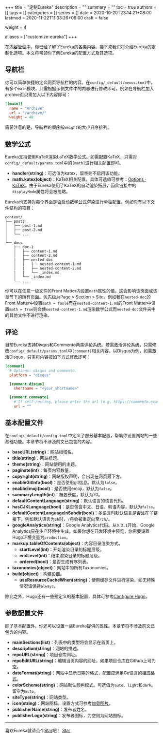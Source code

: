 +++
title = "定制Eureka"
description = ""
summary = ""
toc = true
authors = []
tags = []
categories = []
series = []
date =  2020-10-20T23:14:21+08:00
lastmod = 2020-11-22T11:33:26+08:00
draft = false

weight = 4

aliases = ["customize-eureka"]
+++

在[内容管理](../content-management)中，你已经了解了Eureka的各类内容。接下来我们将介绍Eureka的定制化选项。本文将带领你了解Eureka的配置方式及其选项。

<!--more-->

## 导航栏

你可以简单快捷的定义网页导航栏的内容。在`config/_default/menus.toml`中，有多个`main`模块，只需根据示例文件中的内容进行修改即可。例如在导航栏加入archive页只需加入以下内容即可：

```toml
[[main]]
  name = "Archive"
  url = "/archive/"
  weight = 40
```

需要注意的是，导航栏的顺序按`weight`的大小升序排列。

## 数学公式

Eureka支持使用KaTeX渲染LaTeX数学公式。如需配置KaTeX，只需对`config/_default/params.toml`中的`[math]`进行相关配置即可。

- **handler(string)**：可选值为katex，留空则不启用该功能。
- **math.katex(object)**：KaTeX相关配置。具体可选值可参考：[Options · KaTeX](https://katex.org/docs/options.html)。由于Eureka使用了KaTeX的自动渲染拓展，因此链接中的`displayMode`属性将会被忽略。

Eureka也支持对每个界面是否启动数学公式渲染进行单独配置。例如你有以下文件结构的项目：

```
content/
├── posts
│   ├── post-1.md
│   ├── post-2.md
│   └── ...
│
└── docs
    ├── doc-1
    │   ├── content-1.md
    │   ├── content-2.md
    |   ├── nested-doc
    │   |   ├── nested-content-1.md
    │   |   ├── nested-content-2.md
    |   |   └── _index.md
    │   └── _index.md
    └── ...
```

你可以在任意一级文件的Front Matter内设置`math`属性的值，这会影响该页面或该章节下的所有页面。优先级为Page > Section > Site。例如我在`nested-doc`的Front Matter中设置`math = fasle`而在`nested-content-1.md`的Front Matter中设置`math = true`则会使`nested-content-1.md`渲染数学公式而`nested-doc`文件夹中的其他文件不进行渲染。

## 评论

目前Eureka支持Disqus和Commento两类评论系统。若需激活评论系统，只需修改`config/_default/params.toml`中`[comment]`相关内容。以Disqus为例，如需激活Disqus，只需将内容按如下方式修改即可：

```toml
[comment]
  # Options: disqus and commento.
  platform = "disqus"

  [comment.disqus]
    shortname = "<your_shortname>"

  [comment.commento]
    # If self-hosting, please enter the url (e.g. https://commento.example.com) here. Otherwise leave empty. 
    url = ""
```

## 基本配置文件

在`config/_default/config.toml`中定义了部分基本配置，帮助你设置网站的一些基础功能。本章节将不涉及前文已包含的内容。

- **baseURL(string)**：网站根域名。
- **title(string)**：网站标题。
- **theme(string)**：网站使用的主题。
- **paginate(int)**：每页内容数量。
- **copyright(string)**：网站版权声明，会出现在网页最下方。
- **enableGitInfo(bool)**：是否使用git信息。默认为`false`。
- **enableEmoji(bool)**：是否使用emoji，默认为`false`。
- **summaryLength(int)**：概要长度，默认为70。
- **defaultContentLanguage(string)**：默认语言的语言代码。
- **hasCJKLanguage(bool)**：是否包含中文、日语、韩语内容，默认为`false`。
- **defaultContentLanguageInSubdir(bool)**：多语言时默认语言是否处在子链接下，例如默认语言为`zh`时，`/`将会被重定向至`/zh/`。
- **googleAnalytics(string)**：Google Analytics代码。从`0.2.1`开始，Google Analytics只在生产环境中生成。如果你想在开发环境中预览，你需要设置Hugo环境变量为`production`。
- **markup.tableOfContents(object)**：内容目录渲染方式。
  - **startLevel(int)**：开始渲染目录的标题层级。
  - **endLevel(int)**：结束渲染目录的标题层级。
  - **ordered(bool)**：是否生成有序列表。
- **taxonomies(object)**：网站中的所有Taxonomies。
- **build(object)**：构建设置。
  - **useResourceCacheWhen(string)**：使用缓存文件进行渲染，如无特殊情况请保持`always`。

除此之外，Hugo还有一些预定义的基本配置，具体可参考[Configure Hugo](https://gohugo.io/getting-started/configuration/)。

## 参数配置文件

除了基本配置外，你还可以设置一些Eureka提供的属性。本章节将不涉及前文已包含的内容。

- **mainSections(list)**：列表中的类型将会显示在首页上。
- **description(string)**：网站的描述。
- **repoURL(string)**：项目仓库网址。
- **repoEditURL(string)**：编辑当页内容的网址，如果项目仓库在Github上可为空。
- **dateFormat(string)**：网站中显示日期的格式，配置应满足Go语言的[相应格式](https://gohugo.io/functions/format/#gos-layout-string)。
- **colorScheme(string)**：网站默认颜色模式。可选值为`auto`、`light`和`dark`。留空为`auto`。
- **siteType(string)**：网站类型。
- **icon(string)**：网站图标，设置方式可参考[加载图片](../content-management/#加载图片)。
- **publisherName(string)**：发布者姓名。
- **publisherLogo(string)**：发布者图标，为空则为网站图标。

---

<div class="flex flex-col items-center">
	<span class="mb-4">喜欢Eureka就请点个<a href="https://github.com/wangchucheng/hugo-eureka">Star</a>吧！</span>
	<a class="github-button" href="https://github.com/wangchucheng/hugo-eureka" data-size="large" aria-label="Star wangchucheng/hugo-eureka on GitHub">Star</a>
</div>